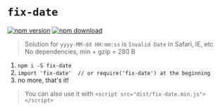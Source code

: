 # `fix-date`

[![npm version][npm-v-img]][npm-url]
[![npm download][npm-dl-img]][npm-url]

> Solution for `yyyy-MM-dd HH:mm:ss` is `Invalid Date` in Safari, IE, etc  
> No dependencies, min + gzip = 280 B

1. `npm i -S fix-date`
2. `import 'fix-date'  // or require('fix-date') at the beginning` 
3. no more, that's it!

> You can also use it with `<script src="dist/fix-date.min.js"></script>`

[npm-url]: https://www.npmjs.com/package/fix-date
[npm-v-img]: http://img.shields.io/npm/v/fix-date.svg
[npm-dl-img]: http://img.shields.io/npm/dm/fix-date.svg
